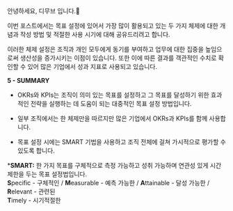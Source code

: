안녕하세요, 디무브 입니다.🎈

이번 포스트에서는 목표 설정에 있어서 가장 많이 활용되고 있는 두 가지 체제에 대한 개념과 작성 방법 및 적절한 사용 시기에 대해 공유드리려고 합니다.

이러한 체제 설정은 조직과 개인 모두에게 동기를 부여하고 업무에 대한 집중을 높임으로써 생산성을 증가시키는 이점이 있습니다. 또한 이에 따른 결과를 객관적인 수치로 확인할 수 있어 많은 기업에서 성과 지표로 사용되고 있습니다.


**5 - SUMMARY**

-   OKRs와 KPIs는 조직이 의미 있는 목표를 설정하고 그 목표를 달성하기 위한 효과적인 전략을 실행하는 데 도움이 되는 대중적인 목표 설정 방법입니다.
    
-   일부 조직에서는 한 체제만을 따르지만 많은 기업에서 OKRs과 KPIs를 함께 사용합니다.
    
-   목표 설정 시에는 SMART 기법을 사용하고 조직 전체에 걸쳐 가시적으로 평가할 수 있도록 합니다.
    

***SMART:** 한 가지 목표를 구체적으로 측정 가능하고 성취 가능하며 연관성 있게 시간제한을 두는 목표 설정법입니다.  
**S**pecific - 구체적인 / **M**easurable - 예측 가능한 / **A**ttainable - 달성 가능한 / **R**elevant - 관련된  
**T**imely - 시기적절한
<!--stackedit_data:
eyJoaXN0b3J5IjpbMjM4MTI5MjQwXX0=
-->